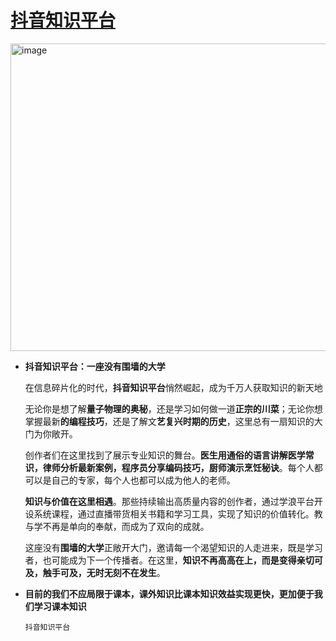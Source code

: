 # [抖音知识平台](https://www.douyin.com/search/%E6%8A%96%E9%9F%B3%E7%B2%BE%E9%80%89%E5%85%AC%E5%BC%80%E8%AF%BE)

<img width="1045" height="492" alt="image" src="https://github.com/user-attachments/assets/5f2988f5-7883-4219-97b2-d430c77bc641" />


- **抖音知识平台：一座没有围墙的大学**
    
  在信息碎片化的时代，**抖音知识平台**悄然崛起，成为千万人获取知识的新天地
  
  
  无论你是想了解**量子物理的奥秘**，还是学习如何做一道**正宗的川菜**；无论你想掌握最新**的编程技巧**，还是了解文**艺复兴时期的历史**，这里总有一扇知识的大门为你敞开。
  
  创作者们在这里找到了展示专业知识的舞台。**医生用通俗的语言讲解医学常识，律师分析最新案例，程序员分享编码技巧，厨师演示烹饪秘诀**。每个人都可以是自己的专家，每个人也都可以成为他人的老师。
  
  
  
  **​​知识与价值在这里相遇**​​。那些持续输出高质量内容的创作者，通过学浪平台开设系统课程，通过直播带货相关书籍和学习工具，实现了知识的价值转化。教与学不再是单向的奉献，而成为了双向的成就。
  
  这座没有**围墙的大学**正敞开大门，邀请每一个渴望知识的人走进来，既是学习者，也可能成为下一个传播者。在这里，**知识不再高高在上，而是变得亲切可及，触手可及，无时无刻不在发生**。
  
  



- **目前的我们不应局限于课本，课外知识比课本知识效益实现更快，更加便于我们学习课本知识**

  `抖音知识平台`
